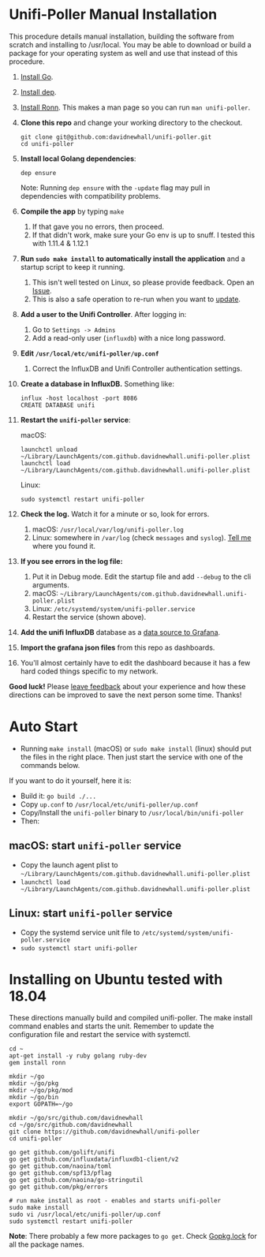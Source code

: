 # Unifi-Poller Manual Installation

This procedure details manual installation, building the software from scratch and installing to /usr/local. You may be able to download or build a package for your operating system as well and use that instead of this procedure.

1. [Install Go](https://golang.org/doc/install). 
1. [Install dep](https://golang.github.io/dep/docs/installation.html).
1. [Install Ronn](Ronn). This makes a man page so you can run `man unifi-poller`.
1. **Clone this repo** and change your working directory to the checkout.
   ```shell
   git clone git@github.com:davidnewhall/unifi-poller.git
   cd unifi-poller
   ```
1. **Install local Golang dependencies**: 
   ```shell
   dep ensure
   ```
   Note: Running `dep ensure` with the `-update` flag may pull in dependencies with compatibility problems.

1. **Compile the app** by typing `make`
   1. If that gave you no errors, then proceed.
   1. If that didn't work, make sure your Go env is up to snuff. I tested this with 1.11.4 & 1.12.1
1. **Run `sudo make install` to automatically install the application** and a startup script to keep it running.
   1. This isn't well tested on Linux, so please provide feedback. Open an [Issue](https://github.com/davidnewhall/unifi-poller/issues/new).
   1. This is also a safe operation to re-run when you want to [update](Updating).
1. **Add a user to the Unifi Controller**. After logging in:
    1. Go to `Settings -> Admins`
    1. Add a read-only user (`influxdb`) with a nice long password. 
1. **Edit `/usr/local/etc/unifi-poller/up.conf`**
    1. Correct the InfluxDB and Unifi Controller authentication settings.
1. **Create a database in InfluxDB.**  Something like:
   ```shell
   influx -host localhost -port 8086
   CREATE DATABASE unifi
   ```
1. **Restart the `unifi-poller` service**:
  
      macOS: 
      ```shell
      launchctl unload ~/Library/LaunchAgents/com.github.davidnewhall.unifi-poller.plist
      launchctl load ~/Library/LaunchAgents/com.github.davidnewhall.unifi-poller.plist
      ```
      Linux:
      ```shell
      sudo systemctl restart unifi-poller
      ```
1. **Check the log.** Watch it for a minute or so, look for errors.
   1. macOS: `/usr/local/var/log/unifi-poller.log`
   1. Linux: somewhere in `/var/log` (check `messages` and `syslog`). [Tell me](https://github.com/davidnewhall/unifi-poller/issues/new) where you found it.
1. **If you see errors in the log file:**
   1. Put it in Debug mode. Edit the startup file and add `--debug` to the cli arguments.
   1. macOS: `~/Library/LaunchAgents/com.github.davidnewhall.unifi-poller.plist`
   1. Linux: `/etc/systemd/system/unifi-poller.service`
   1. Restart the service (shown above).
1. **Add the unifi InfluxDB** database as a [data source to Grafana](https://grafana.com/docs/features/datasources/influxdb/). 
1. **Import the grafana json files** from this repo as dashboards.
1. You'll almost certainly have to edit the dashboard because it has a few hard coded things specific to my network.

**Good luck!** Please [leave feedback](https://github.com/davidnewhall/unifi-poller/issues/new) about your experience and how these directions can be improved to save the next person some time. Thanks!

# Auto Start
- Running `make install` (macOS) or `sudo make install` (linux) should put the files in the right place. Then just start the service with one of the commands below. 

If you want to do it yourself, here it is:
- Build it: `go build ./...`
- Copy `up.conf` to `/usr/local/etc/unifi-poller/up.conf`
- Copy/Install the `unifi-poller` binary to `/usr/local/bin/unifi-poller`
- Then:

## macOS: start `unifi-poller` service
- Copy the launch agent plist to `~/Library/LaunchAgents/com.github.davidnewhall.unifi-poller.plist`
- `launchctl load ~/Library/LaunchAgents/com.github.davidnewhall.unifi-poller.plist`

## Linux: start `unifi-poller` service 
- Copy the systemd service unit file to `/etc/systemd/system/unifi-poller.service`
- `sudo systemctl start unifi-poller`

# Installing on Ubuntu tested with 18.04
These directions manually build and compiled unifi-poller. The make install command enables and starts the unit. Remember to update the configuration file and restart the service with systemctl. 
```shell
cd ~
apt-get install -y ruby golang ruby-dev
gem install ronn

mkdir ~/go
mkdir ~/go/pkg
mkdir ~/go/pkg/mod
mkdir ~/go/bin
export GOPATH=~/go

mkdir ~/go/src/github.com/davidnewhall
cd ~/go/src/github.com/davidnewhall
git clone https://github.com/davidnewhall/unifi-poller
cd unifi-poller

go get github.com/golift/unifi
go get github.com/influxdata/influxdb1-client/v2
go get github.com/naoina/toml
go get github.com/spf13/pflag
go get github.com/naoina/go-stringutil
go get github.com/pkg/errors

# run make install as root - enables and starts unifi-poller
sudo make install
sudo vi /usr/local/etc/unifi-poller/up.conf
sudo systemctl restart unifi-poller
```
**Note**: There probably a few more packages to `go get`. Check [Gopkg.lock](https://github.com/davidnewhall/unifi-poller/blob/master/Gopkg.lock) for all the package names.